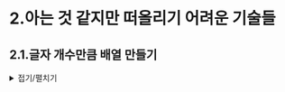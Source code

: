 # 2.아는 것 같지만 떠올리기 어려운 기술들

## 2.1.글자 개수만큼 배열 만들기

<details>
<summary>접기/펼치기</summary>

### 2.1.1.len()으로 개수 세기

### 2.1.2.반복문을 이용해 개수만큼 반복하기

### 2.1.3.인덱스로 배열에 접근하기

### 2.1.4.인덱스로 배열에 값 넣기

### 2.1.5.빈 리스트에 인덱스로 접근하기

### 2.1.6.빈 리스트에 값 할당하기

## 접은 제목

접은 내용

</details>
